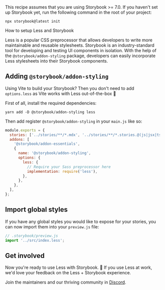 <div class="aside aside__no-top">

This recipe assumes that you are using Storybook >= 7.0. If you haven't set up Storybook yet, run the following command in the root of your project:

```shell
npx storybook@latest init
```

</div>

<RecipeHeader>

How to setup Less and Storybook

</RecipeHeader>

Less is a popular CSS preprocessor that allows developers to write more maintainable and reusable stylesheets. Storybook is an industry-standard tool for developing and testing UI components in isolation. With the help of the `@storybook/addon-styling` package, developers can easily incorporate Less stylesheets into their Storybook components.

## Adding `@storybook/addon-styling`

<div class="aside aside__no-top">

Using Vite to build your Storybook? Then you don't need to add `options.less` as Vite works with Less out-of-the-box 🎉

</div>

First of all, install the required dependencies:

```shell
yarn add -D @storybook/addon-styling less
```

Then add register `@storybook/addon-styling` in your `main.js` like so:

```js
module.exports = {
  stories: ['../stories/**/*.mdx', '../stories/**/*.stories.@(js|jsx|ts|tsx)'],
  addons: [
    '@storybook/addon-essentials',
    {
      name: '@storybook/addon-styling',
      options: {
        less: {
          // Require your Sass preprocessor here
          implementation: require('less'),
        },
      },
    },
  ],
};
```

## Import global styles

If you have any global styles you would like to expose for your stories, you can now import them into your `preview.js` file:

```js
// .storybook/preview.js
import '../src/index.less';
```

## Get involved

Now you're ready to use Less with Storybook. 🎉 If you use Less at work, we'd love your feedback on the Less + Storybook experience.

Join the maintainers and our thriving community in [Discord](https://discord.gg/storybook).
